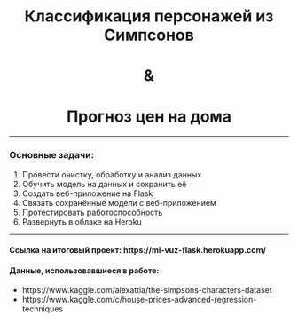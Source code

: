 <h1 align='center'> Классификация персонажей из Симпсонов </h1> 
<h1 align='center'> & </h1> 
<h1 align='center'> Прогноз цен на дома </h1> 
<hr>
<h3> Основные задачи: </h3>
<ol>
  <li>Провести очистку, обработку и анализ данных</li>
  <li>Обучить модель на данных и сохранить её</li>
  <li>Создать веб-приложение на Flask</li>
  <li>Связать сохранённые модели с веб-приложением</li>
  <li>Протестировать работоспособность</li>
  <li>Развернуть в облаке на Heroku</li>
</ol>
<hr>
<h4>Ссылка на итоговый проект: https://ml-vuz-flask.herokuapp.com/</h4>
<h4>Данные, использовавшиеся в работе:</h4>
<ul>
  <li>https://www.kaggle.com/alexattia/the-simpsons-characters-dataset</li>
  <li>https://www.kaggle.com/c/house-prices-advanced-regression-techniques</li>
</ul>
